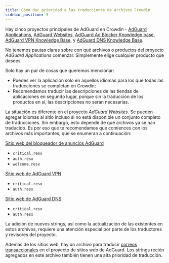 ```yaml
---
title: Cómo dar prioridad a las traducciones de archivos Crowdin
sidebar_position: 5
---
```


Hay cinco proyectos principales de AdGuard en Crowdin - [AdGuard Applications](https://crowdin.com/project/adguard-applications), [AdGuard Websites](https://crowdin.com/project/adguard-websites), [AdGuard Ad Blocker Knowledge base](https://crowdin.com/project/adguard-knowledge-base), [AdGuard VPN Knowledge Base](https://crowdin.com/project/adguard-vpn-knowledge-base), y [AdGuard DNS Knowledge Base](https://crowdin.com/project/adguard-knowledge-bases).

No tenemos pautas claras sobre con qué archivos o productos del proyecto *AdGuard Applications* comenzar. Simplemente elige cualquier producto que desees.

Solo hay un par de cosas que queremos mencionar:

- Puedes ver la aplicación solo en aquellos idiomas para los que todas las traducciones se completan en Crowdin;
- Recomendamos traducir las descripciones de las tiendas de aplicaciones en segundo lugar, porque sin la traducción de los productos en sí, las descripciones no serán necesarias.

La situación es diferente en el proyecto *AdGuard Websites*. Se pueden agregar idiomas al sitio incluso si no está disponible un conjunto completo de traducciones. Sin embargo, esto depende de qué archivos ya se han traducido. Es por eso que te recomendamos que comiences con los archivos más importantes, que se enumeran a continuación:

[Sitio web del bloqueador de anuncios AdGuard](https://crowdin.com/project/adguard-websites/en#/adguard.com)

- `critical.resx`
- `auth.resx`
- `welcome.resx`

[Sitio web de AdGuard VPN](https://crowdin.com/project/adguard-websites/en#/adguard-vpn.com)

- `critical.resx`
- `auth.resx`

[Sitio web de AdGuard DNS](https://crowdin.com/project/adguard-websites/en#/adguard-dns.com)

- `critical.resx`
- `auth.resx`

La adición de nuevos strings, así como la actualización de las existentes en estos archivos, requiere una atención especial por parte de los traductores y revisores del proyecto.

Además de los sitios web, hay un archivo para traducir [correos transaccionales](https://crowdin.com/project/adguard-websites/en#/emails) en el proyecto de sitios web de AdGuard. Los strings recién agregados en este archivo también tienen una alta prioridad de traducción.
